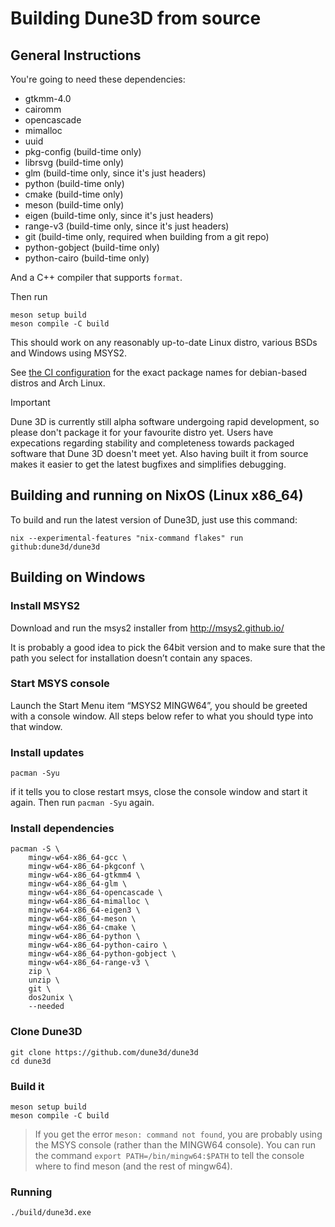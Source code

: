 # Building Dune3D from source

## General Instructions

You're going to need these dependencies:

 - gtkmm-4.0
 - cairomm
 - opencascade
 - mimalloc
 - uuid
 - pkg-config (build-time only)
 - librsvg (build-time only)
 - glm (build-time only, since it's just headers)
 - python (build-time only)
 - cmake (build-time only)
 - meson (build-time only)
 - eigen  (build-time only, since it's just headers)
 - range-v3  (build-time only, since it's just headers)
 - git (build-time only, required when building from a git repo)
 - python-gobject (build-time only)
 - python-cairo (build-time only)

And a C++ compiler that supports `format`.

Then run
```
meson setup build
meson compile -C build
```

This should work on any reasonably up-to-date Linux distro, various BSDs and Windows using MSYS2.

See [the CI configuration](../.github/workflows/all.yml) for the exact package names for debian-based distros and Arch Linux.

> [!IMPORTANT]
> Dune 3D is currently still alpha software undergoing rapid development, so please don't package it for
> your favourite distro yet. Users have expecations regarding stability and completeness towards packaged
> software that Dune 3D doesn't meet yet. Also having built it from source makes it easier to get the
> latest bugfixes and simplifies debugging.

## Building and running on NixOS (Linux x86_64)

To build and run the latest version of Dune3D, just use this command:

```
nix --experimental-features "nix-command flakes" run github:dune3d/dune3d
```

## Building on Windows

### Install MSYS2

Download and run the msys2 installer from http://msys2.github.io/

It is probably a good idea to pick the 64bit version and to make sure that the path you select for installation doesn’t contain any spaces.

### Start MSYS console

Launch the Start Menu item “MSYS2 MINGW64”, you should be greeted with a console window. All steps below refer to what you should type into that window.


### Install updates

```
pacman -Syu
```

if it tells you to close restart msys, close the console window and start it again. Then run `pacman -Syu` again.

### Install dependencies

```
pacman -S \
	mingw-w64-x86_64-gcc \
	mingw-w64-x86_64-pkgconf \
	mingw-w64-x86_64-gtkmm4 \
	mingw-w64-x86_64-glm \
	mingw-w64-x86_64-opencascade \
	mingw-w64-x86_64-mimalloc \
	mingw-w64-x86_64-eigen3 \
	mingw-w64-x86_64-meson \
	mingw-w64-x86_64-cmake \
	mingw-w64-x86_64-python \
	mingw-w64-x86_64-python-cairo \
	mingw-w64-x86_64-python-gobject \
	mingw-w64-x86_64-range-v3 \
	zip \
	unzip \
	git \
	dos2unix \
	--needed
```

### Clone Dune3D

```
git clone https://github.com/dune3d/dune3d
cd dune3d
```

### Build it

```
meson setup build
meson compile -C build
```

> If you get the error `meson: command not found`, you are probably using the MSYS console (rather than the MINGW64 console).
> You can run the command `export PATH=/bin/mingw64:$PATH` to tell the console where to find meson (and the rest of mingw64).

### Running

```
./build/dune3d.exe
```

